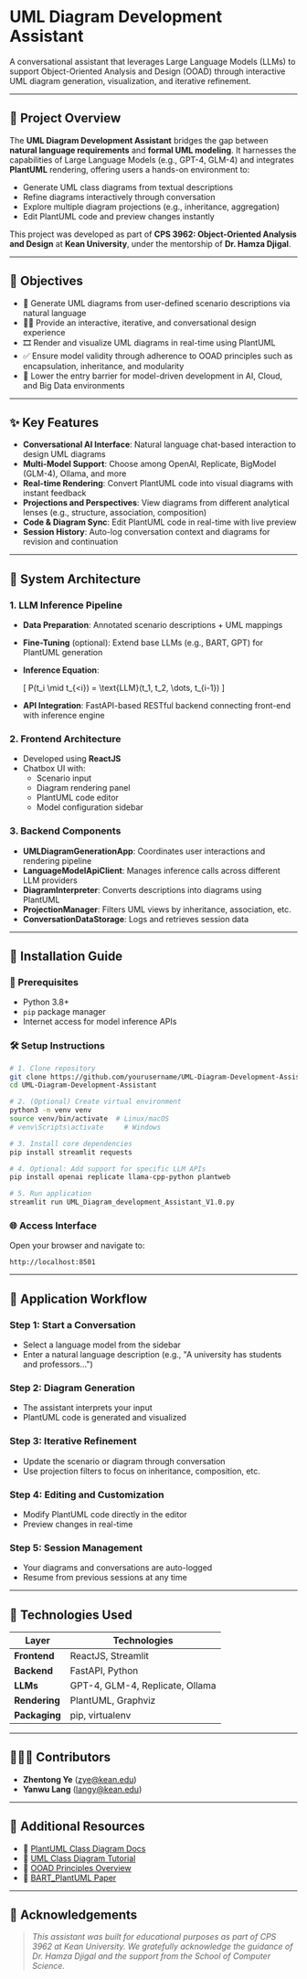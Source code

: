 
# UML Diagram Development Assistant

A conversational assistant that leverages Large Language Models (LLMs) to support Object-Oriented Analysis and Design (OOAD) through interactive UML diagram generation, visualization, and iterative refinement.

---

## 🧠 Project Overview

The **UML Diagram Development Assistant** bridges the gap between **natural language requirements** and **formal UML modeling**. It harnesses the capabilities of Large Language Models (e.g., GPT-4, GLM-4) and integrates **PlantUML** rendering, offering users a hands-on environment to:

- Generate UML class diagrams from textual descriptions
- Refine diagrams interactively through conversation
- Explore multiple diagram projections (e.g., inheritance, aggregation)
- Edit PlantUML code and preview changes instantly

This project was developed as part of **CPS 3962: Object-Oriented Analysis and Design** at **Kean University**, under the mentorship of **Dr. Hamza Djigal**.

---

## 🎯 Objectives

- 📐 Generate UML diagrams from user-defined scenario descriptions via natural language
- 🧑‍💻 Provide an interactive, iterative, and conversational design experience
- 🎞️ Render and visualize UML diagrams in real-time using PlantUML
- ✅ Ensure model validity through adherence to OOAD principles such as encapsulation, inheritance, and modularity
- 🚀 Lower the entry barrier for model-driven development in AI, Cloud, and Big Data environments

---

## ✨ Key Features

- **Conversational AI Interface**: Natural language chat-based interaction to design UML diagrams
- **Multi-Model Support**: Choose among OpenAI, Replicate, BigModel (GLM-4), Ollama, and more
- **Real-time Rendering**: Convert PlantUML code into visual diagrams with instant feedback
- **Projections and Perspectives**: View diagrams from different analytical lenses (e.g., structure, association, composition)
- **Code & Diagram Sync**: Edit PlantUML code in real-time with live preview
- **Session History**: Auto-log conversation context and diagrams for revision and continuation

---

## 🧱 System Architecture

### 1. LLM Inference Pipeline
- **Data Preparation**: Annotated scenario descriptions + UML mappings
- **Fine-Tuning** (optional): Extend base LLMs (e.g., BART, GPT) for PlantUML generation
- **Inference Equation**:

  \[
  P(t_i \mid t_{<i}) = \text{LLM}(t_1, t_2, \dots, t_{i-1})
  \]

- **API Integration**: FastAPI-based RESTful backend connecting front-end with inference engine

### 2. Frontend Architecture
- Developed using **ReactJS**
- Chatbox UI with:
  - Scenario input
  - Diagram rendering panel
  - PlantUML code editor
  - Model configuration sidebar

### 3. Backend Components
- **UMLDiagramGenerationApp**: Coordinates user interactions and rendering pipeline
- **LanguageModelApiClient**: Manages inference calls across different LLM providers
- **DiagramInterpreter**: Converts descriptions into diagrams using PlantUML
- **ProjectionManager**: Filters UML views by inheritance, association, etc.
- **ConversationDataStorage**: Logs and retrieves session data

---

## 🔧 Installation Guide

### 📌 Prerequisites

- Python 3.8+
- `pip` package manager
- Internet access for model inference APIs

### 🛠️ Setup Instructions

```bash
# 1. Clone repository
git clone https://github.com/yourusername/UML-Diagram-Development-Assistant.git
cd UML-Diagram-Development-Assistant

# 2. (Optional) Create virtual environment
python3 -m venv venv
source venv/bin/activate  # Linux/macOS
# venv\Scripts\activate     # Windows

# 3. Install core dependencies
pip install streamlit requests

# 4. Optional: Add support for specific LLM APIs
pip install openai replicate llama-cpp-python plantweb

# 5. Run application
streamlit run UML_Diagram_development_Assistant_V1.0.py
````

### 🌐 Access Interface

Open your browser and navigate to:

```
http://localhost:8501
```

---

## 🧭 Application Workflow

### Step 1: Start a Conversation

* Select a language model from the sidebar
* Enter a natural language description (e.g., "A university has students and professors...")

### Step 2: Diagram Generation

* The assistant interprets your input
* PlantUML code is generated and visualized

### Step 3: Iterative Refinement

* Update the scenario or diagram through conversation
* Use projection filters to focus on inheritance, composition, etc.

### Step 4: Editing and Customization

* Modify PlantUML code directly in the editor
* Preview changes in real-time

### Step 5: Session Management

* Your diagrams and conversations are auto-logged
* Resume from previous sessions at any time

---

## 🧩 Technologies Used

| Layer         | Technologies                          |
| ------------- | ------------------------------------- |
| **Frontend**  | ReactJS, Streamlit                    |
| **Backend**   | FastAPI, Python                       |
| **LLMs**      | GPT-4, GLM-4, Replicate, Ollama |
| **Rendering** | PlantUML, Graphviz                    |
| **Packaging** | pip, virtualenv                       |


---

## 🧑‍🤝‍🧑 Contributors

* **Zhentong Ye** ([zye@kean.edu](mailto:zye@kean.edu))
* **Yanwu Lang** ([langy@kean.edu](mailto:langy@kean.edu))

---

## 🔗 Additional Resources

* 📘 [PlantUML Class Diagram Docs](https://plantuml.com/class-diagram)
* 🧭 [UML Class Diagram Tutorial](https://www.visual-paradigm.com/guide/uml-unified-modeling-language/uml-class-diagram-tutorial/)
* 📙 [OOAD Principles Overview](https://www.oodesign.com/)
* 🧪 [BART\_PlantUML Paper](https://arxiv.org/abs/2106.11037)

---

## 📌 Acknowledgements

> *This assistant was built for educational purposes as part of CPS 3962 at Kean University. We gratefully acknowledge the guidance of Dr. Hamza Djigal and the support from the School of Computer Science.*


